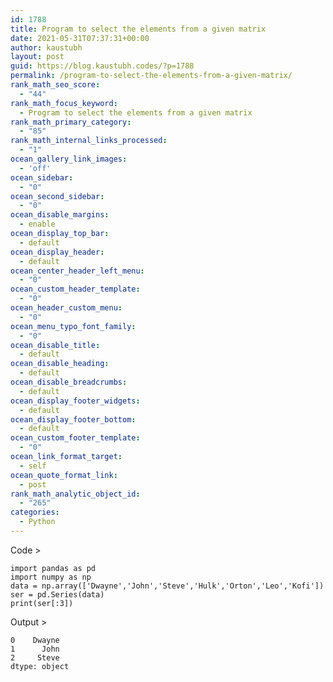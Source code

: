 ```yaml
---
id: 1788
title: Program to select the elements from a given matrix
date: 2021-05-31T07:37:31+00:00
author: kaustubh
layout: post
guid: https://blog.kaustubh.codes/?p=1788
permalink: /program-to-select-the-elements-from-a-given-matrix/
rank_math_seo_score:
  - "44"
rank_math_focus_keyword:
  - Program to select the elements from a given matrix
rank_math_primary_category:
  - "85"
rank_math_internal_links_processed:
  - "1"
ocean_gallery_link_images:
  - 'off'
ocean_sidebar:
  - "0"
ocean_second_sidebar:
  - "0"
ocean_disable_margins:
  - enable
ocean_display_top_bar:
  - default
ocean_display_header:
  - default
ocean_center_header_left_menu:
  - "0"
ocean_custom_header_template:
  - "0"
ocean_header_custom_menu:
  - "0"
ocean_menu_typo_font_family:
  - "0"
ocean_disable_title:
  - default
ocean_disable_heading:
  - default
ocean_disable_breadcrumbs:
  - default
ocean_display_footer_widgets:
  - default
ocean_display_footer_bottom:
  - default
ocean_custom_footer_template:
  - "0"
ocean_link_format_target:
  - self
ocean_quote_format_link:
  - post
rank_math_analytic_object_id:
  - "265"
categories:
  - Python
---
```

Code >

<pre class="wp-block-code"><code>import pandas as pd
import numpy as np
data = np.array(&#91;'Dwayne','John','Steve','Hulk','Orton','Leo','Kofi'])
ser = pd.Series(data)
print(ser&#91;:3])</code></pre>

Output >

<pre class="wp-block-code"><code>0    Dwayne
1      John
2     Steve
dtype: object</code></pre>